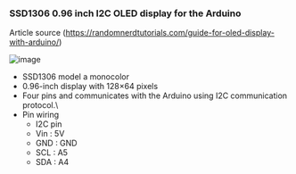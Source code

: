 ### SSD1306 0.96 inch I2C OLED display for the Arduino
Article source (https://randomnerdtutorials.com/guide-for-oled-display-with-arduino/)



![image](https://github.com/selldream2/My-Project/assets/27531428/0716ef7c-8e4f-45f6-91e6-d7a2e4712a49)

- SSD1306 model a monocolor
- 0.96-inch display with 128×64 pixels
- Four pins and communicates with the Arduino using I2C communication protocol.\
- Pin wiring
  - I2C pin
  - Vin	: 5V
  - GND : GND
  - SCL	: A5
  - SDA	: A4
